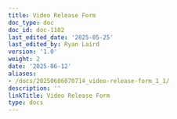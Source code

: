 ```yaml
---
title: Video Release Form
doc_type: doc
doc_id: doc-1102
last_edited_date: '2025-05-25'
last_edited_by: Ryan Laird
version: '1.0'
weight: 2
date: '2025-06-12'
aliases:
- /docs/20250606070714_video-release-form_1_1/
description: ''
linkTitle: Video Release Form
type: docs
---
```


